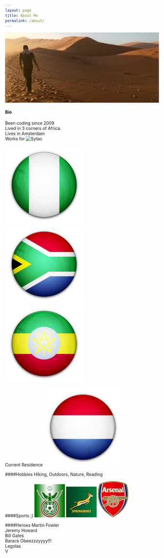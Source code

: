 ```yaml
---
layout: page
title: About Me
permalink: /about/
---
```

![Namibia, one of my more memorable holidays.](/images/IMG_E7861-min.JPG)
#### Bio
Been coding since 2009\
Lived in 3 corners of Africa.\
Lives in Amsterdam\
Works for ![Sytac](https://sytac.io)

![Nigeria](/images/iconfinder_Flag_of_Nigeria_96249.png)
![South Africa](/images/iconfinder_Flag_of_South_Africa_96272.png)
![Ethiopia](/images/iconfinder_Flag_of_Ethiopia_96255.png)

Current Residence
![Netherlands](/images/iconfinder_Flag_of_Netherlands_96202.png)

####Hobbies
Hiking, Outdoors, Nature, Reading

####Sports ;)
[![Super Eagles](/images/super_eagles.jpg)](https://en.wikipedia.org/wiki/Nigeria_national_football_team)
[![Springboks](/images/Springboks-logo.jpg)](https://springboks.rugby/)
[![Arsenal FC](/images/1200px-Arsenal_FC.svg.png)](https://www.arsenal.com/)

####Heroes
Martin Fowler\
Jeremy Howard\
Bill Gates\
Barack Obeezzzyyyy!!!\
Legolas\
V